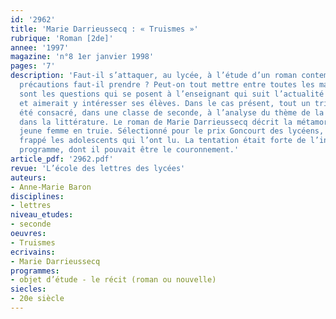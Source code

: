 ```yaml
---
id: '2962'
title: 'Marie Darrieussecq : « Truismes »'
rubrique: 'Roman [2de]'
annee: '1997'
magazine: 'n°8 1er janvier 1998'
pages: '7'
description: 'Faut-il s’attaquer, au lycée, à l’étude d’un roman contemporain ? Quelles
  précautions faut-il prendre ? Peut-on tout mettre entre toutes les mains ? Telles
  sont les questions qui se posent à l’enseignant qui suit l’actualité littéraire
  et aimerait y intéresser ses élèves. Dans le cas présent, tout un trimestre avait
  été consacré, dans une classe de seconde, à l’analyse du thème de la métamorphose
  dans la littérature. Le roman de Marie Darrieussecq décrit la métamorphose d’une
  jeune femme en truie. Sélectionné pour le prix Goncourt des lycéens, il a beaucoup
  frappé les adolescents qui l’ont lu. La tentation était forte de l’intégrer à ce
  programme, dont il pouvait être le couronnement.'
article_pdf: '2962.pdf'
revue: 'L’école des lettres des lycées'
auteurs:
- Anne-Marie Baron
disciplines:
- lettres
niveau_etudes:
- seconde
oeuvres:
- Truismes
ecrivains:
- Marie Darrieussecq
programmes:
- objet d’étude - le récit (roman ou nouvelle)
siecles:
- 20e siècle
---
```

